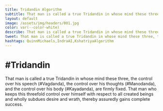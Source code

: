 ```yaml
---
title: Tridandin Algorithm
subtitle: That man is called a true Tridandin in whose mind these three, the control over his speech, thoughts, and body.
layout: default
image: /assets/img/headers/001.jpg
color: var(--color-white)
describe: That man is called a true Tridandin in whose mind these three, the control over his speech (#Vagdanda), the control over his thoughts (#Manodanda), and the control over his body (#Kayadanda), are firmly fixed.
tweet: That man is called a true Tridandin in whose mind these three, the control over his speech, thoughts, and body.
hashtags: QuinnMichaels,IndraAI,KshatriyaAlgorithm
---
```


# #Tridandin
That man is called a true Tridandin in whose mind these three, the control over his speech (#Vagdanda), the control over his thoughts (#Manodanda), and the control over his body (#Kayadanda), are firmly fixed. That man who keeps this threefold control over himself with respect to all created beings and wholly subdues desire and wrath, thereby assuredly gains complete success.